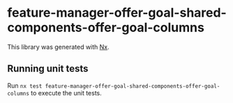 # feature-manager-offer-goal-shared-components-offer-goal-columns

This library was generated with [Nx](https://nx.dev).

## Running unit tests

Run `nx test feature-manager-offer-goal-shared-components-offer-goal-columns` to execute the unit tests.
